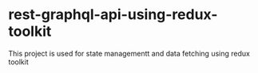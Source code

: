 # rest-graphql-api-using-redux-toolkit
This project is used for state managementt and data fetching using redux toolkit
